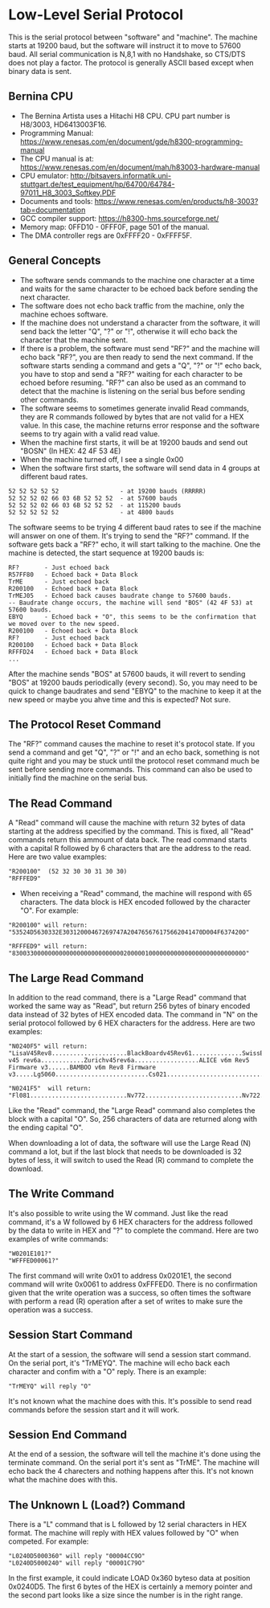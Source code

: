 # Low-Level Serial Protocol

This is the serial protocol between "software" and "machine". The machine starts at 19200 baud, but the software will instruct it to move to 57600 baud. All serial communication is N,8,1 with no Handshake, so CTS/DTS does not play a factor. The protocol is generally ASCII based except when binary data is sent.

## Bernina CPU

- The Bernina Artista uses a Hitachi H8 CPU. CPU part number is H8/3003, HD6413003F16.
- Programming Manual: https://www.renesas.com/en/document/gde/h8300-programming-manual
- The CPU manual is at: https://www.renesas.com/en/document/mah/h83003-hardware-manual
- CPU emulator: http://bitsavers.informatik.uni-stuttgart.de/test_equipment/hp/64700/64784-97011_H8_3003_Softkey.PDF
- Documents and tools: https://www.renesas.com/en/products/h8-3003?tab=documentation
- GCC compiler support: https://h8300-hms.sourceforge.net/
- Memory map: 0FFD10 - 0FFF0F, page 501 of the manual.
- The DMA controller regs are 0xFFFF20 - 0xFFFF5F.

## General Concepts

- The software sends commands to the machine one character at a time and waits for the same character to be echoed back before sending the next character.
- The software does not echo back traffic from the machine, only the machine echoes software.
- If the machine does not understand a character from the software, it will send back the letter "Q", "?" or "!", otherwise it will echo back the character that the machine sent.
- If there is a problem, the software must send "RF?" and the machine will echo back "RF?", you are then ready to send the next command. If the software starts sending a command and gets a "Q", "?" or "!" echo back, you have to stop and send a "RF?" waiting for each character to be echoed before resuming. "RF?" can also be used as an command to detect that the machine is listening on the serial bus before sending other commands.
- The software seems to sometimes generate invalid Read commands, they are R commands followed by bytes that are not valid for a HEX value. In this case, the machine returns error response and the software seems to try again with a valid read value.
- When the machine first starts, it will be at 19200 bauds and send out "BOSN" (In HEX: 42 4F 53 4E)
- When the machine turned off, I see a single 0x00
- When the software first starts, the software will send data in 4 groups at different baud rates.

```
52 52 52 52 52                 - at 19200 bauds (RRRRR)
52 52 52 02 66 03 6B 52 52 52  - at 57600 bauds
52 52 52 02 66 03 6B 52 52 52  - at 115200 bauds
52 52 52 52 52                 - at 4800 bauds
```

The software seems to be trying 4 different baud rates to see if the machine will answer on one of them. It's trying to send the "RF?" command. If the software gets back a "RF?" echo, it will start talking to the machine. One the machine is detected, the start sequence at 19200 bauds is:

```
RF?       - Just echoed back
R57FF80   - Echoed back + Data Block
TrME      - Just echoed back
R200100   - Echoed back + Data Block
TrMEJ05   - Echoed back causes baudrate change to 57600 bauds.
-- Baudrate change occurs, the machine will send "BOS" (42 4F 53) at 57600 bauds.
EBYQ      - Echoed back + "O", this seems to be the confirmation that we moved over to the new speed.
R200100   - Echoed back + Data Block
RF?       - Just echoed back
R200100   - Echoed back + Data Block
RFFFD24   - Echoed back + Data Block
...
```

After the machine sends "BOS" at 57600 bauds, it will revert to sending "BOS" at 19200 bauds periodically (every second). So, you may need to be quick to change baudrates and send "EBYQ" to the machine to keep it at the new speed or maybe you ahve time and this is expected? Not sure.

## The Protocol Reset Command

The "RF?" command causes the machine to reset it's protocol state. If you send a command and get "Q", "?" or "!" and an echo back, something is not quite right and you may be stuck until the protocol reset command much be sent before sending more commands. This command can also be used to initially find the machine on the serial bus.

## The Read Command

A "Read" command will cause the machine with return 32 bytes of data starting at the address specified by the command. This is fixed, all "Read" commands return this ammount of data back. The read command starts with a capital R followed by 6 characters that are the address to the read. Here are two value examples:

```
"R200100"  (52 32 30 30 31 30 30)
"RFFFED9"
```

- When receiving a "Read" command, the machine will respond with 65 characters. The data block is HEX encoded followed by the character "O". For example:

```
"R200100" will return:
"53524D5630332E30312000467269747A204765676175662041470D004F637420O"

"RFFFED9" will return:
"8300330000000000000000000000000200000100000000000000000000000000O"
```

## The Large Read Command

In addition to the read command, there is a "Large Read" command that worked the same way as "Read", but return 256 bytes of binary encoded data instead of 32 bytes of HEX encoded data. The command in "N" on the serial protocol followed by 6 HEX characters for the address. Here are two examples:

```
"N0240F5" will return:
"LisaV45Rev8.....................BlackBoardv45Rev61..............SwissBlock v45 rev6a............Zurichv45rev6a..................ALICE v6m Rev5 Firmware v3......BAMBOO v6m Rev8 Firmware v3.....Lg5060..........................Cs021...........................O"

"N0241F5"  will return:
"Fl081...........................Nv772...........................Nv722...........................Nv799...........................Bd130...........................Bd115v2.........................Cr070...........................Cr060...........................O"
```

Like the "Read" command, the "Large Read" command also completes the block with a capital "O". So, 256 characters of data are returned along with the ending capital "O".

When downloading a lot of data, the software will use the Large Read (N) command a lot, but if the last block that needs to be downloaded is 32 bytes of less, it will switch to used the Read (R) command to complete the download.

## The Write Command

It's also possible to write using the W command. Just like the read command, it's a W followed by 6 HEX characters for the address followed by the data to write in HEX and "?" to complete the command. Here are two examples of write commands:

```
"W0201E101?"
"WFFFED00061?"
```

The first command will write 0x01 to address 0x0201E1, the second command will write 0x0061 to address 0xFFFED0. There is no confirmation given that the write operation was a success, so often times the software with perform a read (R) operation after a set of writes to make sure the operation was a success.

## Session Start Command

At the start of a session, the software will send a session start command. On the serial port, it's "TrMEYQ". The machine will echo back each character and confim with a "O" reply. There is an example:

```
"TrMEYQ" will reply "O"
```

It's not known what the machine does with this. It's possible to send read commands before the session start and it will work.

## Session End Command

At the end of a session, the software will tell the machine it's done using the terminate command. On the serial port it's sent as "TrME". The machine will echo back the 4 charecters and nothing happens after this. It's not known what the machine does with this.

## The Unknown L (Load?) Command

There is a "L" command that is L followed by 12 serial characters in HEX format. The machine will reply with HEX values followed by "O" when competed. For example:

```
"L0240D5000360" will reply "00004CC9O"
"L0240D5000240" will reply "00001C79O"
```

In the first example, it could indicate LOAD 0x360 byteso data at position 0x0240D5. The first 6 bytes of the HEX is certainly a memory pointer and the second part looks like a size since the number is in the right range.
